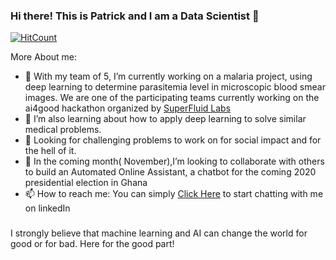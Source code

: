 ### Hi there! This is Patrick and I am a Data Scientist 👋
[![HitCount](http://hits.dwyl.com/PatrickAttankurugu/PatrickAttankurugu.svg)](http://hits.dwyl.com/PatrickAttankurugu/PatrickAttankurugu)


More About me:

- 🔭 With my team of 5, I’m currently working on a malaria project, using deep learning to determine parasitemia level in microscopic blood smear images. We are one of the participating teams currently working on the ai4good hackathon organized by [SuperFluid Labs](https://superfluid.io/ai-commons/)
- 🌱 I’m also learning about how to apply deep learning to solve similar medical problems.
- 🌋 Looking for challenging problems to work on for social impact and for the hell of it.
- 👯 In the coming month( November),I’m looking to collaborate with others to build an Automated Online Assistant, a chatbot for the coming 2020 presidential election in Ghana
- 📫 How to reach me: You can simply [Click Here](https://www.linkedin.com/in/patrickattankurugu1/) to start chatting with me on linkedIn


###

I strongly believe that machine learning and AI can change the world for good or for bad. Here for the good part!

